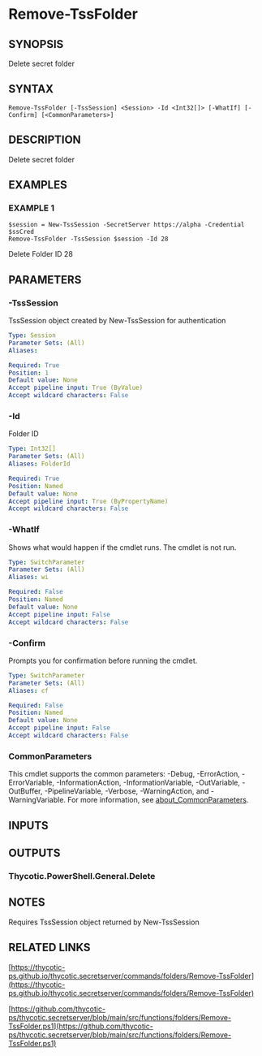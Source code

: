 # Remove-TssFolder

## SYNOPSIS
Delete secret folder

## SYNTAX

```
Remove-TssFolder [-TssSession] <Session> -Id <Int32[]> [-WhatIf] [-Confirm] [<CommonParameters>]
```

## DESCRIPTION
Delete secret folder

## EXAMPLES

### EXAMPLE 1
```
$session = New-TssSession -SecretServer https://alpha -Credential $ssCred
Remove-TssFolder -TssSession $session -Id 28
```

Delete Folder ID 28

## PARAMETERS

### -TssSession
TssSession object created by New-TssSession for authentication

```yaml
Type: Session
Parameter Sets: (All)
Aliases:

Required: True
Position: 1
Default value: None
Accept pipeline input: True (ByValue)
Accept wildcard characters: False
```

### -Id
Folder ID

```yaml
Type: Int32[]
Parameter Sets: (All)
Aliases: FolderId

Required: True
Position: Named
Default value: None
Accept pipeline input: True (ByPropertyName)
Accept wildcard characters: False
```

### -WhatIf
Shows what would happen if the cmdlet runs.
The cmdlet is not run.

```yaml
Type: SwitchParameter
Parameter Sets: (All)
Aliases: wi

Required: False
Position: Named
Default value: None
Accept pipeline input: False
Accept wildcard characters: False
```

### -Confirm
Prompts you for confirmation before running the cmdlet.

```yaml
Type: SwitchParameter
Parameter Sets: (All)
Aliases: cf

Required: False
Position: Named
Default value: None
Accept pipeline input: False
Accept wildcard characters: False
```

### CommonParameters
This cmdlet supports the common parameters: -Debug, -ErrorAction, -ErrorVariable, -InformationAction, -InformationVariable, -OutVariable, -OutBuffer, -PipelineVariable, -Verbose, -WarningAction, and -WarningVariable. For more information, see [about_CommonParameters](http://go.microsoft.com/fwlink/?LinkID=113216).

## INPUTS

## OUTPUTS

### Thycotic.PowerShell.General.Delete
## NOTES
Requires TssSession object returned by New-TssSession

## RELATED LINKS

[https://thycotic-ps.github.io/thycotic.secretserver/commands/folders/Remove-TssFolder](https://thycotic-ps.github.io/thycotic.secretserver/commands/folders/Remove-TssFolder)

[https://github.com/thycotic-ps/thycotic.secretserver/blob/main/src/functions/folders/Remove-TssFolder.ps1](https://github.com/thycotic-ps/thycotic.secretserver/blob/main/src/functions/folders/Remove-TssFolder.ps1)

